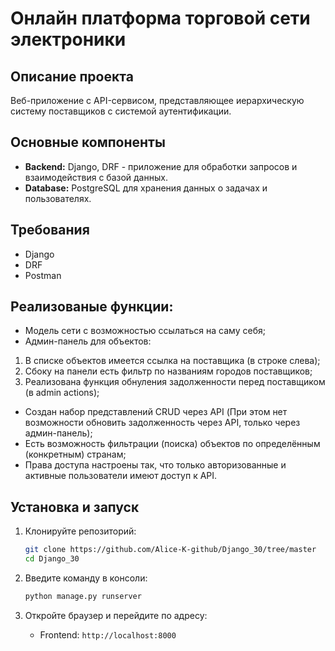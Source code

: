 # Онлайн платформа торговой сети электроники

## Описание проекта

Веб-приложение с API-сервисом, представляющее иерархическую систему поставщиков с системой аутентификации.

## Основные компоненты

- **Backend:** Django, DRF - приложение для обработки запросов и взаимодействия с базой данных.
- **Database:** PostgreSQL для хранения данных о задачах и пользователях.

## Требования

- Django
- DRF
- Postman

## Реализованые функции:

- Модель сети с возможностью ссылаться на саму себя;
- Админ-панель для объектов:
1. В списке объектов имеется ссылка на поставщика (в строке слева);
2. Сбоку на панели есть фильтр по названиям городов поставщиков;
3. Реализована функция обнуления задолженности перед поставщиком (в admin actions);
- Создан набор представлений CRUD через API (При этом нет возможности обновить задолженность через API, только через админ-панель);
- Есть возможность фильтрации (поиска) объектов по определённым (конкретным) странам;
- Права доступа настроены так, что только авторизованные и активные пользователи имеют доступ к API.

## Установка и запуск

1. Клонируйте репозиторий:

    ```bash
    git clone https://github.com/Alice-K-github/Django_30/tree/master
    cd Django_30
    ```

2. Введите команду в консоли:

    ```bash
    python manage.py runserver
    ```

3. Откройте браузер и перейдите по адресу:

    - Frontend: `http://localhost:8000`